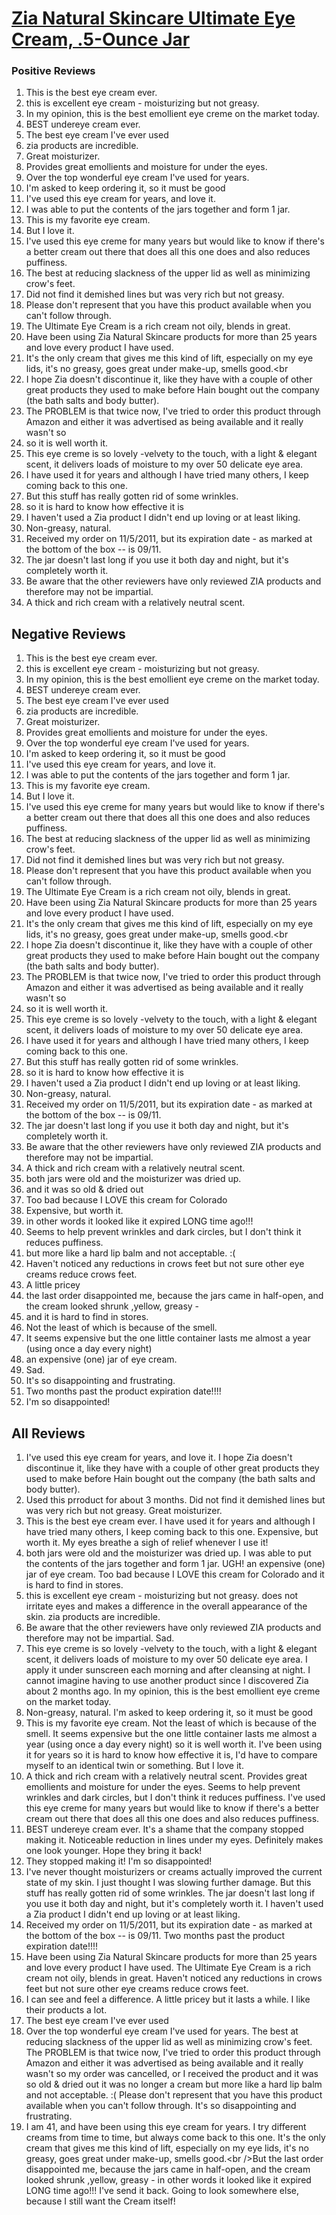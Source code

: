 # [Zia Natural Skincare Ultimate Eye Cream, .5-Ounce Jar](https://products.checkmycream.com/products/zia-natural-skincare-ultimate-eye-cream-.5-ounce-jar.html)

### Positive Reviews

<ol>
      <li>This is the best eye cream ever.  </li>
      <li>this is excellent eye cream - moisturizing but not greasy.</li>
      <li>In my opinion, this is the best emollient eye creme on the market today.</li>
      <li>BEST undereye cream ever.  </li>
      <li>The best eye cream I&#x27;ve ever used</li>
      <li>zia products are incredible.</li>
      <li>Great moisturizer.</li>
      <li>Provides great emollients and moisture for under the eyes.  </li>
      <li>Over the top wonderful eye cream I&#x27;ve used for years.  </li>
      <li>I&#x27;m asked to keep ordering it, so it must be good</li>
      <li>I&#x27;ve used this eye cream for years, and love it.</li>
      <li>I was able to put the contents of the jars together and form 1 jar.  </li>
      <li>This is my favorite eye cream.</li>
      <li>But I love it.</li>
      <li>I&#x27;ve used this eye creme for many years but would like to know if there&#x27;s a better cream out there that does all this one does and also reduces puffiness.</li>
      <li>The best at reducing slackness of the upper lid as well as minimizing crow&#x27;s feet.</li>
      <li>Did not find it demished lines but was very rich but not greasy.</li>
      <li>Please don&#x27;t represent that you have this product available when you can&#x27;t follow through.  </li>
      <li>The Ultimate Eye Cream is a rich cream not oily, blends in great.  </li>
      <li>Have been using Zia Natural Skincare products for more than 25 years and love every product I have used.  </li>
      <li>It&#x27;s the only cream that gives me this kind of lift, especially on my eye lids, it&#x27;s no greasy, goes great under make-up, smells good.&lt;br</li>
      <li>I hope Zia doesn&#x27;t discontinue it, like they have with a couple of other great products they used to make before Hain bought out the company (the bath salts and body butter).</li>
      <li>The PROBLEM is that twice now, I&#x27;ve tried to order this product through Amazon and either it was advertised as being available and it really wasn&#x27;t so</li>
      <li>so it is well worth it.</li>
      <li>This eye creme is so lovely -velvety to the touch, with a light &amp; elegant  scent, it delivers loads of moisture to my over 50 delicate eye area.  </li>
      <li>I have used it for years and although I have tried many others, I keep coming back to this one.  </li>
      <li>But this stuff has really gotten rid of some wrinkles.  </li>
      <li>so it is hard to know how effective it is</li>
      <li>I haven&#x27;t used a Zia product I didn&#x27;t end up loving or at least liking.</li>
      <li>Non-greasy, natural.  </li>
      <li>Received my order on 11/5/2011, but its expiration date - as marked at the bottom of the box -- is 09/11.</li>
      <li>The jar doesn&#x27;t last long if you use it both day and night, but it&#x27;s completely worth it.  </li>
      <li>Be aware that the other reviewers have only reviewed ZIA products and therefore may not be impartial.    </li>
      <li>A thick and rich cream with a relatively neutral scent.  </li>
</ol>


<h2>Negative Reviews</h2>
<ol>
<li> This is the best eye cream ever.  </li>
<li> this is excellent eye cream - moisturizing but not greasy.</li>
<li> In my opinion, this is the best emollient eye creme on the market today.</li>
<li> BEST undereye cream ever.  </li>
<li> The best eye cream I&#x27;ve ever used</li>
<li> zia products are incredible.</li>
<li> Great moisturizer.</li>
<li> Provides great emollients and moisture for under the eyes.  </li>
<li> Over the top wonderful eye cream I&#x27;ve used for years.  </li>
<li> I&#x27;m asked to keep ordering it, so it must be good</li>
<li> I&#x27;ve used this eye cream for years, and love it.</li>
<li> I was able to put the contents of the jars together and form 1 jar.  </li>
<li> This is my favorite eye cream.</li>
<li> But I love it.</li>
<li> I&#x27;ve used this eye creme for many years but would like to know if there&#x27;s a better cream out there that does all this one does and also reduces puffiness.</li>
<li> The best at reducing slackness of the upper lid as well as minimizing crow&#x27;s feet.</li>
<li> Did not find it demished lines but was very rich but not greasy.</li>
<li> Please don&#x27;t represent that you have this product available when you can&#x27;t follow through.  </li>
<li> The Ultimate Eye Cream is a rich cream not oily, blends in great.  </li>
<li> Have been using Zia Natural Skincare products for more than 25 years and love every product I have used.  </li>
<li> It&#x27;s the only cream that gives me this kind of lift, especially on my eye lids, it&#x27;s no greasy, goes great under make-up, smells good.&lt;br</li>
<li> I hope Zia doesn&#x27;t discontinue it, like they have with a couple of other great products they used to make before Hain bought out the company (the bath salts and body butter).</li>
<li> The PROBLEM is that twice now, I&#x27;ve tried to order this product through Amazon and either it was advertised as being available and it really wasn&#x27;t so</li>
<li> so it is well worth it.</li>
<li> This eye creme is so lovely -velvety to the touch, with a light &amp; elegant  scent, it delivers loads of moisture to my over 50 delicate eye area.  </li>
<li> I have used it for years and although I have tried many others, I keep coming back to this one.  </li>
<li> But this stuff has really gotten rid of some wrinkles.  </li>
<li> so it is hard to know how effective it is</li>
<li> I haven&#x27;t used a Zia product I didn&#x27;t end up loving or at least liking.</li>
<li> Non-greasy, natural.  </li>
<li> Received my order on 11/5/2011, but its expiration date - as marked at the bottom of the box -- is 09/11.</li>
<li> The jar doesn&#x27;t last long if you use it both day and night, but it&#x27;s completely worth it.  </li>
<li> Be aware that the other reviewers have only reviewed ZIA products and therefore may not be impartial.    </li>
<li> A thick and rich cream with a relatively neutral scent.  </li>
<li> both jars were old and the moisturizer was dried up.  </li>
<li> and it was so old &amp; dried out</li>
<li> Too bad because I LOVE this cream for Colorado</li>
<li> Expensive, but worth it.  </li>
<li> in other words it looked like it expired LONG time ago!!!</li>
<li> Seems to help prevent wrinkles and dark circles, but I don&#x27;t think it reduces puffiness.  </li>
<li> but more like a hard lip balm and not acceptable.  :(  </li>
<li> Haven&#x27;t noticed any reductions in crows feet but not sure other eye creams reduce crows feet.</li>
<li> A little pricey</li>
<li> the last order disappointed me, because the jars came in half-open, and the cream looked shrunk ,yellow, greasy -</li>
<li> and it is hard to find in stores.</li>
<li> Not the least of which is because of the smell.</li>
<li> It seems expensive but the one little container lasts me almost a year (using once a day every night)</li>
<li> an expensive (one) jar of eye cream.  </li>
<li> Sad.</li>
<li> It&#x27;s so disappointing and frustrating.</li>
<li> Two months past the product expiration date!!!!</li>
<li> I&#x27;m so disappointed!</li>
</ol>

<h2>All Reviews</h2>

<ol>
    <li> I&#x27;ve used this eye cream for years, and love it. I hope Zia doesn&#x27;t discontinue it, like they have with a couple of other great products they used to make before Hain bought out the company (the bath salts and body butter).</li>
    <li> Used this prroduct for about 3 months. Did not find it demished lines but was very rich but not greasy. Great moisturizer.</li>
    <li> This is the best eye cream ever.  I have used it for years and although I have tried many others, I keep coming back to this one.  Expensive, but worth it.  My eyes breathe a sigh of relief whenever I use it!</li>
    <li> both jars were old and the moisturizer was dried up.  I was able to put the contents of the jars together and form 1 jar.  UGH! an expensive (one) jar of eye cream.  Too bad because I LOVE this cream for Colorado and it is hard to find in stores.</li>
    <li> this is excellent eye cream - moisturizing but not greasy. does not irritate eyes and makes a difference in the overall appearance of the skin. zia products are incredible.</li>
    <li> Be aware that the other reviewers have only reviewed ZIA products and therefore may not be impartial.    Sad.</li>
    <li> This eye creme is so lovely -velvety to the touch, with a light &amp; elegant  scent, it delivers loads of moisture to my over 50 delicate eye area.  I apply it under sunscreen each morning and after cleansing at night.  I cannot imagine having to use another product since I discovered Zia about 2 months ago.  In my opinion, this is the best emollient eye creme on the market today.</li>
    <li> Non-greasy, natural.  I&#x27;m asked to keep ordering it, so it must be good</li>
    <li> This is my favorite eye cream. Not the least of which is because of the smell. It seems expensive but the one little container lasts me almost a year (using once a day every night) so it is well worth it. I&#x27;ve been using it for years so it is hard to know how effective it is, I&#x27;d have to compare myself to an identical twin or something. But I love it.</li>
    <li> A thick and rich cream with a relatively neutral scent.  Provides great emollients and moisture for under the eyes.  Seems to help prevent wrinkles and dark circles, but I don&#x27;t think it reduces puffiness.  I&#x27;ve used this eye creme for many years but would like to know if there&#x27;s a better cream out there that does all this one does and also reduces puffiness.</li>
    <li> BEST undereye cream ever.  It&#x27;s a shame that the company stopped making it.  Noticeable reduction in lines under my eyes.  Definitely makes one look younger.  Hope they bring it back!</li>
    <li> They stopped making it! I&#x27;m so disappointed!</li>
    <li> I&#x27;ve never thought moisturizers or creams actually improved the current state of my skin.  I just thought I was slowing further damage.  But this stuff has really gotten rid of some wrinkles.  The jar doesn&#x27;t last long if you use it both day and night, but it&#x27;s completely worth it.  I haven&#x27;t used a Zia product I didn&#x27;t end up loving or at least liking.</li>
    <li> Received my order on 11/5/2011, but its expiration date - as marked at the bottom of the box -- is 09/11. Two months past the product expiration date!!!!</li>
    <li> Have been using Zia Natural Skincare products for more than 25 years and love every product I have used.  The Ultimate Eye Cream is a rich cream not oily, blends in great.  Haven&#x27;t noticed any reductions in crows feet but not sure other eye creams reduce crows feet.</li>
    <li> I can see and feel a difference.  A little pricey but it lasts a while.  I like their products a lot.</li>
    <li> The best eye cream I&#x27;ve ever used</li>
    <li> Over the top wonderful eye cream I&#x27;ve used for years.  The best at reducing slackness of the upper lid as well as minimizing crow&#x27;s feet. The PROBLEM is that twice now, I&#x27;ve tried to order this product through Amazon and either it was advertised as being available and it really wasn&#x27;t so my order was cancelled, or I received the product and it was so old &amp; dried out it was no longer a cream but more like a hard lip balm and not acceptable.  :(  Please don&#x27;t represent that you have this product available when you can&#x27;t follow through.  It&#x27;s so disappointing and frustrating.</li>
    <li> I am 41, and have been using this eye cream for years. I try different creams from time to time, but always come back to this one. It&#x27;s the only cream that gives me this kind of lift, especially on my eye lids, it&#x27;s no greasy, goes great under make-up, smells good.&lt;br /&gt;But the last order disappointed me, because the jars came in half-open, and the cream looked shrunk ,yellow, greasy - in other words it looked like it expired LONG time ago!!! I&#x27;ve send it back. Going to look somewhere else, because I still want the Cream itself!</li>
</ol>





